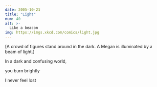```yaml
---
date: 2005-10-21
title: "Light"
num: 40
alt: >-
  Like a beacon
img: https://imgs.xkcd.com/comics/light.jpg
---
```

[A crowd of figures stand around in the dark. A Megan is illuminated by a beam of light.]

In a dark and confusing world,

you burn brightly

I never feel lost